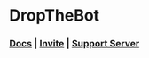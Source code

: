 # DropTheBot

### [Docs](https://docs.dropthebot.me/) | [Invite](https://discord.com/api/oauth2/authorize?client_id=758950626297249812&permissions=268815430&scope=bot) | [Support Server](https://discord.gg/PZv9HUkhFC)

